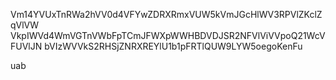 Vm14YVUxTnRWa2hVV0d4VFYwZDRXRmxVUW5kVmJGcHlWV3RPVlZKclZqVlVW
VkpIWVd4WmVGTnVWbFpTCmJFWXpWWHBDVDJSR2NFVlViVVpoQ21WcVFUVlJN
bVIzWVVkS2RHSjZNRXREYlU1b1pFRTlQUW9LYW5oegoKenFu

uab